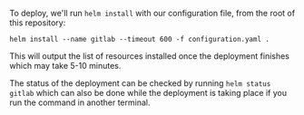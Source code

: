 To deploy, we'll run `helm install` with our configuration file, from the
root of this repository:

```
helm install --name gitlab --timeout 600 -f configuration.yaml .
```

This will output the list of resources installed once the deployment finishes which may take 5-10 minutes.

The status of the deployment can be checked by running `helm status gitlab` which can also be done while
the deployment is taking place if you run the command in another terminal.
